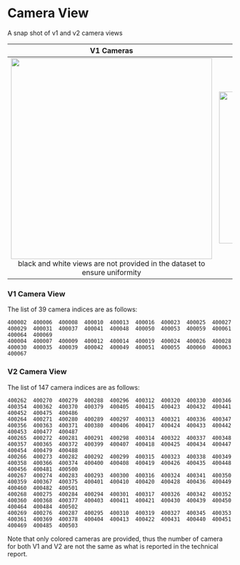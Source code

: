 # Camera View
A snap shot of v1 and v2 camera views 

V1 Cameras                 |  V2 Cameras
:-------------------------:|:-------------------------:
<img src="https://github.com/facebookresearch/multiface/blob/main/images/mugsyv1_multiview.jpg?raw=true" width="450" height="450" />black and white views are not provided in the dataset to ensure uniformity | <img src="https://github.com/facebookresearch/multiface/blob/main/images/mugsyv2_multiview.jpg?raw=true" width="1000" height="340" />
### V1 Camera View 
The list of 39 camera indices are as follows:
```
400002  400006  400008  400010  400013  400016  400023  400025  400027  400029  400031  400037  400041  400048  400050  400053  400059  400061  400064  400069
400004  400007  400009  400012  400014  400019  400024  400026  400028  400030  400035  400039  400042  400049  400051  400055  400060  400063  400067  
```

### V2 Camera View 
The list of 147 camera indices are as follows:
```
400262  400270  400279  400288  400296  400312  400320  400330  400346  400354  400362  400370  400379  400405  400415  400423  400432  400441  400452  400475  400486
400264  400271  400280  400289  400297  400313  400321  400336  400347  400356  400363  400371  400380  400406  400417  400424  400433  400442  400453  400477  400487
400265  400272  400281  400291  400298  400314  400322  400337  400348  400357  400365  400372  400399  400407  400418  400425  400434  400447  400454  400479  400488
400266  400273  400282  400292  400299  400315  400323  400338  400349  400358  400366  400374  400400  400408  400419  400426  400435  400448  400456  400481  400500
400267  400274  400283  400293  400300  400316  400324  400341  400350  400359  400367  400375  400401  400410  400420  400428  400436  400449  400460  400482  400501
400268  400275  400284  400294  400301  400317  400326  400342  400352  400360  400368  400377  400403  400411  400421  400430  400439  400450  400464  400484  400502
400269  400276  400287  400295  400310  400319  400327  400345  400353  400361  400369  400378  400404  400413  400422  400431  400440  400451  400469  400485  400503
```

Note that only colored cameras are provided, thus the number of camera for both V1 and V2 are not the same as what is reported in the technical report.
